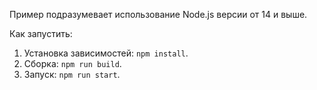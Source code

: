 Пример подразумевает использование Node.js версии от 14 и выше.

Как запустить:
1. Установка зависимостей: `npm install`.
2. Сборка: `npm run build`.
3. Запуск: `npm run start`.

